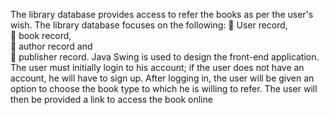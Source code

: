 The library database provides access to refer the books as per 
the user's wish. 
The library database focuses on the following: 
 User record,  
 book record,  
 author record and  
 publisher record. 
Java Swing is used to design the front-end application. 
The user must initially login to his account; if the user does not 
have an account, he will have to sign up. 
After logging in, the user will be given an option to choose the book type to which 
he is willing to refer. 
The user will then be provided a link to access the book online
